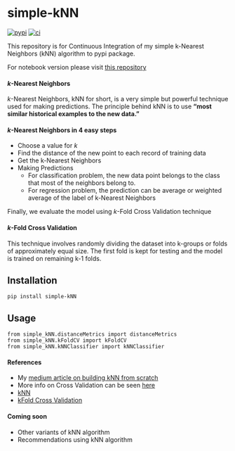 # simple-kNN

[![pypi](https://img.shields.io/pypi/v/simple-kNN?color=red&label=PyPI&style=for-the-badge)](https://pypi.python.org/pypi/simple-kNN)
[![ci](https://img.shields.io/github/workflow/status/chaitanyakasaraneni/simple-kNN/Continuous%20Integration?&label=Continuous%20Integration&logo=GitHub&style=for-the-badge)](https://pypi.python.org/pypi/simple-kNN)

This repository is for Continuous Integration of my simple k-Nearest Neighbors (kNN) algorithm to pypi package.

For notebook version please visit [this repository](https://github.com/chaitanyakasaraneni/knnFromScratch)

#### *k*-Nearest Neighbors
*k*-Nearest Neighbors, kNN for short, is a very simple but powerful technique used for making predictions. The principle behind kNN is to use **“most similar historical examples to the new data.”**

#### *k*-Nearest Neighbors in 4 easy steps
 - Choose a value for *k*
 - Find the distance of the new point to each record of training data
 - Get the k-Nearest Neighbors
 - Making Predictions
   - For classification problem, the new data point belongs to the class that most of the neighbors belong to. 
   - For regression problem, the prediction can be average or weighted average of the label of k-Nearest Neighbors

Finally, we evaluate the model using *k*-Fold Cross Validation technique

#### *k*-Fold Cross Validation
This technique involves randomly dividing the dataset into k-groups or folds of approximately equal size. The first fold is kept for testing and the model is trained on remaining k-1 folds.

## Installation
```
pip install simple-kNN
```
## Usage

```
from simple_kNN.distanceMetrics import distanceMetrics
from simple_kNN.kFoldCV import kFoldCV
from simple_kNN.kNNClassifier import kNNClassifier
```

#### References
- My [medium article on building kNN from scratch](https://link.medium.com/BV27Pox3qab)
- More info on Cross Validation can be seen [here](https://medium.com/datadriveninvestor/k-fold-and-other-cross-validation-techniques-6c03a2563f1e)
- [kNN](https://scikit-learn.org/stable/modules/generated/sklearn.neighbors.KNeighborsClassifier.html)
- [kFold Cross Validation](https://scikit-learn.org/stable/modules/generated/sklearn.model_selection.KFold.html)

#### Coming soon
- Other variants of kNN algorithm
- Recommendations using kNN algorithm
